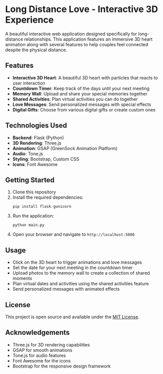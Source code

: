 # Long Distance Love - Interactive 3D Experience

A beautiful interactive web application designed specifically for long-distance relationships. This application features an immersive 3D heart animation along with several features to help couples feel connected despite the physical distance.

## Features

- **Interactive 3D Heart**: A beautiful 3D heart with particles that reacts to user interaction
- **Countdown Timer**: Keep track of the days until your next meeting
- **Memory Wall**: Upload and share your special memories together
- **Shared Activities**: Plan virtual activities you can do together
- **Love Messages**: Send personalized messages with special effects
- **Digital Gifts**: Choose from various digital gifts or create custom ones

## Technologies Used

- **Backend**: Flask (Python)
- **3D Rendering**: Three.js
- **Animation**: GSAP (GreenSock Animation Platform)
- **Audio**: Tone.js
- **Styling**: Bootstrap, Custom CSS
- **Icons**: Font Awesome

## Getting Started

1. Clone this repository
2. Install the required dependencies:
   ```
   pip install flask gunicorn
   ```
3. Run the application:
   ```
   python main.py
   ```
4. Open your browser and navigate to `http://localhost:5000`

## Usage

- Click on the 3D heart to trigger animations and love messages
- Set the date for your next meeting in the countdown timer
- Upload photos to the memory wall to create a collection of shared moments
- Plan virtual dates and activities using the shared activities feature
- Send personalized messages with animated effects

## License

This project is open source and available under the [MIT License](LICENSE).

## Acknowledgements

- Three.js for 3D rendering capabilities
- GSAP for smooth animations
- Tone.js for audio features
- Font Awesome for the icons
- Bootstrap for the responsive design framework